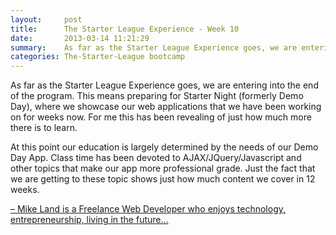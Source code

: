 ```yaml
---
layout:     post
title:      The Starter League Experience - Week 10
date:       2013-03-14 11:21:29
summary:    As far as the Starter League Experience goes, we are entering into the end of the program.
categories: The-Starter-League bootcamp
---
```


As far as the Starter League Experience goes, we are entering into the end of the program. This means preparing for Starter Night (formerly Demo Day), where we showcase our web applications that we have been working on for weeks now. For me this has been revealing of just how much more there is to learn.

At this point our education is largely determined by the needs of our Demo Day App. Class time has been devoted to AJAX/JQuery/Javascript and other topics that make our app more professional grade. Just the fact that we are getting to these topic shows just how much content we cover in 12 weeks.

<ins>– Mike Land is a Freelance Web Developer who enjoys technology, entrepreneurship, living in the future…</ins>
